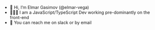 - 👋 Hi, I’m Elmar Gasimov (@elmar-vega)
- 👨🏻‍💻 I am a JavaScript/TypeScript Dev working pre-dominantly on the front-end
- 📇 You can reach me on slack or by email
